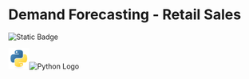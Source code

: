 # Demand Forecasting - Retail Sales
![Static Badge](https://img.shields.io/badge/Plotly_Dash_2.18.0-Python_3.13.3-blue)

<a target="_blank" href="https://raw.githubusercontent.com/devicons/devicon/master/icons/python/python-original.svg" style="display: inline-block;"><img src="https://raw.githubusercontent.com/devicons/devicon/master/icons/python/python-original.svg" alt="python" width="42" height="42" /></a>![Python Logo](https://upload.wikimedia.org/wikipedia/commons/c/c3/Python-logo-notext.svg)




